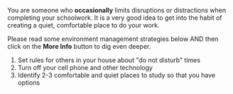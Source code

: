 
You are someone who **occasionally** limits disruptions or distractions when completing your schoolwork. It is a very good idea to get into the habit of creating a quiet, comfortable place to do your work.

Please read some environment management strategies below AND then click on the **More Info** button to dig even deeper.

1.	Set rules for others in your house about "do not disturb" times
2.	Turn off your cell phone and other technology
3.	Identify 2-3 comfortable and quiet places to study so that you have options
